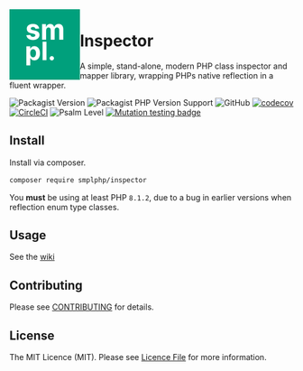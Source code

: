 <img src="smpl-logo.png" alt="SMPL" align="left">

# Inspector

A simple, stand-alone, modern PHP class inspector and mapper library, wrapping PHPs native reflection in a fluent wrapper.

![Packagist Version](https://img.shields.io/packagist/v/smplphp/inspector)
![Packagist PHP Version Support](https://img.shields.io/packagist/php-v/smplphp/inspector)
![GitHub](https://img.shields.io/github/license/smplphp/inspector)
[![codecov](https://codecov.io/gh/smplphp/inspector/branch/main/graph/badge.svg?token=FHJ41NQMTA)](https://codecov.io/gh/smplphp/inspector)
[![CircleCI](https://circleci.com/gh/smplphp/inspector/tree/main.svg?style=shield)](https://circleci.com/gh/smplphp/inspector/tree/main)
![Psalm Level](https://shepherd.dev/github/smplphp/inspector/level.svg)
[![Mutation testing badge](https://img.shields.io/endpoint?style=flat&url=https%3A%2F%2Fbadge-api.stryker-mutator.io%2Fgithub.com%2Fsmplphp%2Finspector%2Fmain)](https://dashboard.stryker-mutator.io/reports/github.com/smplphp/inspector/main)

## Install

Install via composer.

```bash
composer require smplphp/inspector
```

You **must** be using at least PHP `8.1.2`, due to a bug in earlier versions when reflection enum type classes.

## Usage

See the [wiki](https://github.com/smplphp/inspector/wiki)

## Contributing

Please see [CONTRIBUTING](CONTRIBUTING.md) for details.

## License

The MIT Licence (MIT). Please see [Licence File](https://github.com/smplphp/inspector/blob/main/LICENSE.md) for more information.
